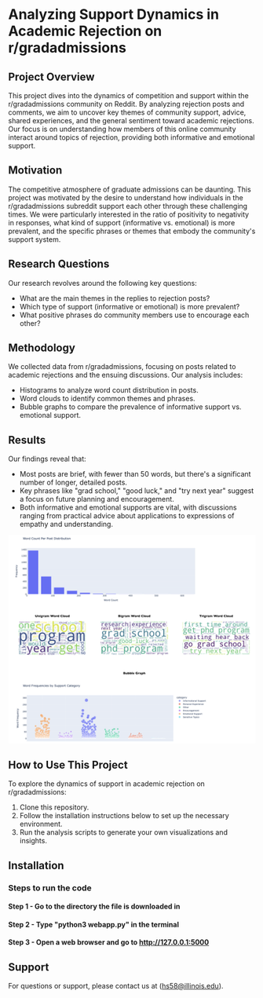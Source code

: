 # Analyzing Support Dynamics in Academic Rejection on r/gradadmissions

## Project Overview

This project dives into the dynamics of competition and support within the r/gradadmissions community on Reddit. By analyzing rejection posts and comments, we aim to uncover key themes of community support, advice, shared experiences, and the general sentiment toward academic rejections. Our focus is on understanding how members of this online community interact around topics of rejection, providing both informative and emotional support.

## Motivation

The competitive atmosphere of graduate admissions can be daunting. This project was motivated by the desire to understand how individuals in the r/gradadmissions subreddit support each other through these challenging times. We were particularly interested in the ratio of positivity to negativity in responses, what kind of support (informative vs. emotional) is more prevalent, and the specific phrases or themes that embody the community's support system.

## Research Questions

Our research revolves around the following key questions:
- What are the main themes in the replies to rejection posts?
- Which type of support (informative or emotional) is more prevalent?
- What positive phrases do community members use to encourage each other?

## Methodology

We collected data from r/gradadmissions, focusing on posts related to academic rejections and the ensuing discussions. Our analysis includes:
- Histograms to analyze word count distribution in posts.
- Word clouds to identify common themes and phrases.
- Bubble graphs to compare the prevalence of informative support vs. emotional support.

## Results

Our findings reveal that:
- Most posts are brief, with fewer than 50 words, but there's a significant number of longer, detailed posts.
- Key phrases like "grad school," "good luck," and "try next year" suggest a focus on future planning and encouragement.
- Both informative and emotional supports are vital, with discussions ranging from practical advice about applications to expressions of empathy and understanding.

![Demo Image](demo.png)

## How to Use This Project

To explore the dynamics of support in academic rejection on r/gradadmissions:
1. Clone this repository.
2. Follow the installation instructions below to set up the necessary environment.
3. Run the analysis scripts to generate your own visualizations and insights.

## Installation

### Steps to run the code
#### Step 1 - Go to the directory the file is downloaded in 
#### Step 2 - Type "python3 webapp.py" in the terminal 
#### Step 3 - Open a web browser and go to http://127.0.0.1:5000

## Support

For questions or support, please contact us at (hs58@illinois.edu).
